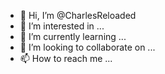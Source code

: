 - 👋 Hi, I’m @CharlesReloaded
- 👀 I’m interested in ...
- 🌱 I’m currently learning ...
- 💞️ I’m looking to collaborate on ...
- 📫 How to reach me ...

<!---
CharlesReloaded/CharlesReloaded is a ✨ special ✨ repository because its `README.md` (this file) appears on your GitHub profile.
You can click the Preview link to take a look at your changes.
--->
